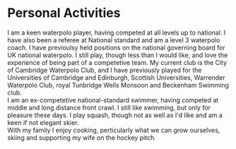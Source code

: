 # Personal Activities

I am a keen waterpolo player, having competed at all levels up to national. I have also been a referee at National standard and am a level 3 waterpolo coach. I have previoulsy held positions on the national governing board for UK national waterpolo. I still play, though less than I would like, and love the experience of being part of a competetive team. My current club is the City of Cambridge Waterpolo Club, and I have previously played for the Universities of Cambridge and Edinburgh, Scottish Universities, Warrender Waterpolo Club, royal Tunbridge Wells Monsoon and Beckenham Swimming club. <br>
I am an ex-competetive national-standard swimmer, having competed at middle and long distance front crawl. I still like swimming, but only for pleasure these days. I play squash, though not as well as I'd like and am a keen if not elegant skier. <br>
With my family I enjoy cooking, perticularly what we can grow ourselves, skiing and supporting my wife on the hockey pitch.

